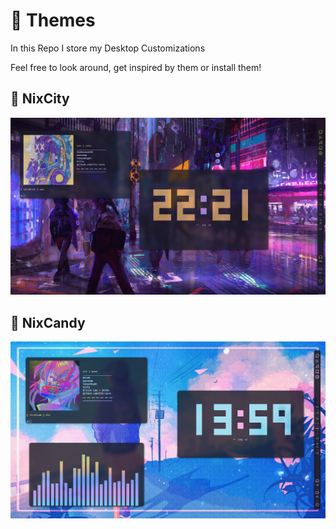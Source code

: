 # 🎨 Themes

In this Repo I store my Desktop Customizations

Feel free to look around, get inspired by them or install them!

## 🌆 NixCity
![Alt text](NixCity/showcase/NixCityAwesomeFront.png?raw=true "Title")

## 🍭 NixCandy
![Alt text](NixCandy/showcase/NixCandyFront.png?raw=true "Title")
